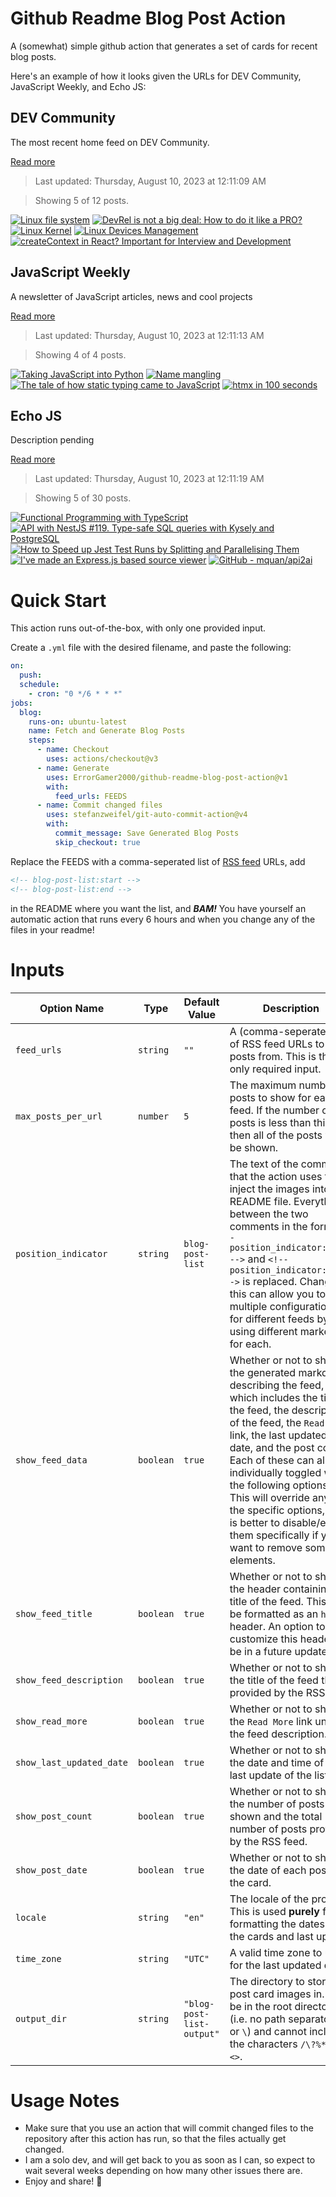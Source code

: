 # Github Readme Blog Post Action

A (somewhat) simple github action that generates a set of cards for recent blog posts.

Here's an example of how it looks given the URLs for DEV Community, JavaScript Weekly, and Echo JS:

<!-- post-list:start -->
## DEV Community

The most recent home feed on DEV Community.

[Read more](https://dev.to)
> Last updated: Thursday, August 10, 2023 at 12:11:09 AM

> Showing 5 of 12 posts.

[![Linux file system](https://raw.githubusercontent.com/ErrorGamer2000/github-readme-blog-post-action/main/generated_files/DEV_Community/Linux_file_system.svg)](https://dev.to/scorcism/linux-file-system-217i)
[![DevRel is not a big deal: How to do it like a PRO?](https://raw.githubusercontent.com/ErrorGamer2000/github-readme-blog-post-action/main/generated_files/DEV_Community/DevRel_is_not_a_big_deal__How_to_do_it_like_a_PRO_.svg)](https://dev.to/codingnninja/devrel-is-not-a-big-deal-how-to-do-it-like-a-pro-16e7)
[![Linux Kernel](https://raw.githubusercontent.com/ErrorGamer2000/github-readme-blog-post-action/main/generated_files/DEV_Community/Linux_Kernel.svg)](https://dev.to/scorcism/linux-kernel-4don)
[![Linux Devices Management](https://raw.githubusercontent.com/ErrorGamer2000/github-readme-blog-post-action/main/generated_files/DEV_Community/Linux_Devices_Management.svg)](https://dev.to/scorcism/linux-devices-management-2e18)
[![createContext in React? Important for Interview and Development](https://raw.githubusercontent.com/ErrorGamer2000/github-readme-blog-post-action/main/generated_files/DEV_Community/createContext_in_React__Important_for_Interview_and_Development.svg)](https://dev.to/diwakarkashyap/createcontext-in-react-important-for-interview-and-development-22d3)


## JavaScript Weekly

A newsletter of JavaScript articles, news and cool projects

[Read more](https://javascriptweekly.com/)
> Last updated: Thursday, August 10, 2023 at 12:11:13 AM

> Showing 4 of 4 posts.

[![Taking JavaScript into Python](https://raw.githubusercontent.com/ErrorGamer2000/github-readme-blog-post-action/main/generated_files/JavaScript_Weekly/Taking_JavaScript_into_Python.svg)](https://javascriptweekly.com/issues/650)
[![Name mangling](https://raw.githubusercontent.com/ErrorGamer2000/github-readme-blog-post-action/main/generated_files/JavaScript_Weekly/Name_mangling.svg)](https://javascriptweekly.com/issues/649)
[![The tale of how static typing came to JavaScript](https://raw.githubusercontent.com/ErrorGamer2000/github-readme-blog-post-action/main/generated_files/JavaScript_Weekly/The_tale_of_how_static_typing_came_to_JavaScript.svg)](https://javascriptweekly.com/issues/648)
[![htmx in 100 seconds](https://raw.githubusercontent.com/ErrorGamer2000/github-readme-blog-post-action/main/generated_files/JavaScript_Weekly/htmx_in_100_seconds.svg)](https://javascriptweekly.com/issues/647)


## Echo JS

Description pending

[Read more](
http://www.echojs.com
)
> Last updated: Thursday, August 10, 2023 at 12:11:19 AM

> Showing 5 of 30 posts.

[![Functional Programming with TypeScript](https://raw.githubusercontent.com/ErrorGamer2000/github-readme-blog-post-action/main/generated_files/_Echo_JS_/Functional_Programming_with_TypeScript.svg)](http://www.youtube.com/playlist?list=PLuPevXgCPUIMbCxBEnc1dNwboH6e2ImQo)
[![API with NestJS #119. Type-safe SQL queries with Kysely and PostgreSQL](https://raw.githubusercontent.com/ErrorGamer2000/github-readme-blog-post-action/main/generated_files/_Echo_JS_/API_with_NestJS__119._Type-safe_SQL_queries_with_Kysely_and_PostgreSQL.svg)](https://wanago.io/2023/08/07/api-nestjs-kysely-postgresql/)
[![How to Speed up Jest Test Runs by Splitting and Parallelising Them](https://raw.githubusercontent.com/ErrorGamer2000/github-readme-blog-post-action/main/generated_files/_Echo_JS_/How_to_Speed_up_Jest_Test_Runs_by_Splitting_and_Parallelising_Them.svg)](https://medium.com/stackademic/how-to-speed-up-jest-test-runs-by-splitting-and-parallelising-them-1be7c1c8600d)
[![I've made an Express.js based source viewer](https://raw.githubusercontent.com/ErrorGamer2000/github-readme-blog-post-action/main/generated_files/_Echo_JS_/I've_made_an_Express.js_based_source_viewer.svg)](https://krasimirtsonev.com/blog/article/expressjs-source-viewer)
[![GitHub - mquan/api2ai](https://raw.githubusercontent.com/ErrorGamer2000/github-readme-blog-post-action/main/generated_files/_Echo_JS_/GitHub_-_mquan_api2ai.svg)](https://github.com/mquan/api2ai)


<!-- post-list:end -->

# Quick Start

This action runs out-of-the-box, with only one provided input.

Create a `.yml` file with the desired filename, and paste the following:

```yml
on:
  push:
  schedule:
    - cron: "0 */6 * * *"
jobs:
  blog:
    runs-on: ubuntu-latest
    name: Fetch and Generate Blog Posts
    steps:
      - name: Checkout
        uses: actions/checkout@v3
      - name: Generate
        uses: ErrorGamer2000/github-readme-blog-post-action@v1
        with:
          feed_urls: FEEDS
      - name: Commit changed files
        uses: stefanzweifel/git-auto-commit-action@v4
        with:
          commit_message: Save Generated Blog Posts
          skip_checkout: true
```

Replace the FEEDS with a comma-seperated list of [RSS feed](https://rss.com/blog/how-do-rss-feeds-work/) URLs, add

```md
<!-- blog-post-list:start -->
<!-- blog-post-list:end -->
```

in the README where you want the list, and **_BAM!_** You have yourself an automatic action that runs every 6 hours and when you change any of the files in your readme!

# Inputs

<table>
  <thead>
    <tr>
      <th>Option Name</th>
      <th>Type</th>
      <th>Default Value</th>
      <th>Description</th>
    </tr>
  </thead>
  <tbody>
    <tr>
      <td><code>feed_urls</code></td>
      <td><code>string</code></td>
      <td><code>""</code></td>
      <td>A (comma-seperated) list of RSS feed URLs to load posts from. This is the only required input.</td>
    </tr>
    <tr>
      <td><code>max_posts_per_url</code></td>
      <td><code>number</code></td>
      <td><code>5</code></td>
      <td>The maximum number of posts to show for each feed. If the number of posts is less than this, then all of the posts will be shown.</td>
    </tr>
    <tr>
      <td><code>position_indicator</code></td>
      <td><code>string</code></td>
      <td><code>blog-post-list</code></td>
      <td>The text of the comments that the action uses to inject the images into the README file. Everything between the two comments in the form <code>&lt;!-- position_indicator:start --&gt;</code> and <code>&lt;!-- position_indicator:end --&gt;</code> is replaced. Changing this can allow you to use multiple configurations for different feeds by using different markers for each.</td>
    </tr>
    <tr>
      <td><code>show_feed_data</code></td>
      <td><code>boolean</code></td>
      <td><code>true</code></td>
      <td>Whether or not to show the generated markdown describing the feed, which includes the title of the feed, the description of the feed, the <code>Read More</code> link, the last updated date, and the post count. Each of these can also be individually toggled with the following options. This will override any of the specific options, so it is better to disable/enable them specifically if you want to remove some elements.</td>
    </tr>
    <tr>
      <td><code>show_feed_title</code></td>
      <td><code>boolean</code></td>
      <td><code>true</code></td>
      <td>Whether or not to show the header containing the title of the feed. This will be formatted as an <code>h2</code> header. An option to customize this header will be in a future update.</td>
    </tr>
    <tr>
      <td><code>show_feed_description</code></td>
      <td><code>boolean</code></td>
      <td><code>true</code></td>
      <td>Whether or not to show the title of the feed that is provided by the RSS feed.</td>
    </tr>
    <tr>
      <td><code>show_read_more</code></td>
      <td><code>boolean</code></td>
      <td><code>true</code></td>
      <td>Whether or not to show the <code>Read More</code> link under the feed description.</td>
    </tr>
    <tr>
      <td><code>show_last_updated_date</code></td>
      <td><code>boolean</code></td>
      <td><code>true</code></td>
      <td>Whether or not to show the date and time of the last update of the list.</td>
    </tr>
    <tr>
      <td><code>show_post_count</code></td>
      <td><code>boolean</code></td>
      <td><code>true</code></td>
      <td>Whether or not to show the number of posts shown and the total number of posts provided by the RSS feed.</td>
    </tr>
    <tr>
      <td><code>show_post_date</code></td>
      <td><code>boolean</code></td>
      <td><code>true</code></td>
      <td>Whether or not to show the date of each post on the card.</td>
    </tr>
    <tr>
      <td><code>locale</code></td>
      <td><code>string</code></td>
      <td><code>"en"</code></td>
      <td>The locale of the project. This is used <strong>purely</strong> for formatting the dates of the cards and last update.</td>
    </tr>
    <tr>
      <td><code>time_zone</code></td>
      <td><code>string</code></td>
      <td><code>"UTC"</code></td>
      <td>A valid time zone to use for the last updated date.</td>
    </tr>
    <tr>
      <td><code>output_dir</code></td>
      <td><code>string</code></td>
      <td><code>"blog-post-list-output"</code></td>
      <td>The directory to store the post card images in. Must be in the root directory (i.e. no path separators <code>/</code> or <code>\</code>) and cannot include the characters <code>/\?%*:|"&lt;&gt;</code>.</td>
    </tr>
<!--
    <tr>
      <td><code></code></td>
      <td><cde></cde></td>
      <td><code></code></td>
      <td></td>
    </tr>
-->
  </tbody>
</table>

# Usage Notes

- Make sure that you use an action that will commit changed files to the repository after this action has run, so that the files actually get changed.
- I am a solo dev, and will get back to you as soon as I can, so expect to wait several weeks depending on how many other issues there are.
- Enjoy and share! 🤗
